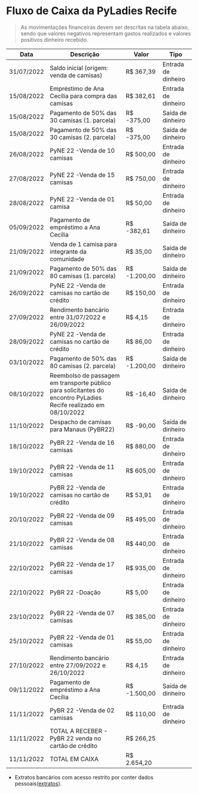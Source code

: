 # Fluxo de Caixa da PyLadies Recife

> As movimentações financeiras devem ser descritas na tabela abaixo, sendo que valores negativos representam gastos realizados e valores positivos dinheiro recebido.

|   Data     |                 Descrição                         |    Valor     |        Tipo         |
| ---------- | ------------------------------------------------- | ------------ | ------------------- |
| 31/07/2022 | Saldo inicial (origem: venda de camisas)          | R$ 367,39    | Entrada de dinheiro |
| 15/08/2022 | Empréstimo de Ana Cecília para compra das camisas | R$ 382,61    | Entrada de dinheiro |
| 15/08/2022 | Pagamento de 50% das 30 camisas (1. parcela)      | R$ -375,00   | Saída de dinheiro   |
| 15/08/2022 | Pagamento de 50% das 30 camisas (2. parcela)      | R$ -375,00   | Saída de dinheiro   |
| 26/08/2022 | PyNE 22 -Venda de 10 camisas                      | R$ 500,00    | Entrada de dinheiro |
| 27/08/2022 | PyNE 22 -Venda de 15 camisas                      | R$ 750,00    | Entrada de dinheiro |
| 28/08/2022 | PyNE 22 -Venda de 01 camisa                       | R$ 50,00     | Entrada de dinheiro |
| 05/09/2022 | Pagamento de empréstimo a Ana Cecília             | R$ -382,61   | Saída de dinheiro   |
| 21/09/2022 | Venda de 1 camisa para integrante da comunidade   | R$ 35,00     | Saída de dinheiro   |
| 21/09/2022 | Pagamento de 50% das 80 camisas (1. parcela)      | R$ -1.200,00 | Saída de dinheiro   |
| 26/09/2022 | PyNE 22 -Venda de camisas no cartão de crédito    | R$ 150,00    | Entrada de dinheiro |
| 27/09/2022 | Rendimento bancário entre 31/07/2022 e 26/09/2022 | R$ 4,15      | Entrada de dinheiro |
| 28/09/2022 | PyNE 22 -Venda de camisas no cartão de crédito    | R$ 86,00     | Entrada de dinheiro |
| 03/10/2022 | Pagamento de 50% das 80 camisas (2. parcela)      | R$ -1.200,00 | Saída de dinheiro   |
| 08/10/2022 | Reembolso de passagem em transporte público para solicitantes do encontro PyLadies Recife realizado em 08/10/2022                                          | R$ -16,40    | Saída de dinheiro   |
| 11/10/2022 | Despacho de camisas para Manaus (PyBR22)          | R$ -90,00    | Saída de dinheiro   |
| 18/10/2022 | PyBR 22 -Venda de 16 camisas                      | R$ 880,00    | Entrada de dinheiro |
| 19/10/2022 | PyBR 22 -Venda de 11 camisas                      | R$ 605,00    | Entrada de dinheiro |
| 19/10/2022 | PyBR 22 -Venda de camisas no cartão de crédito    | R$ 53,91     | Entrada de dinheiro |
| 20/10/2022 | PyBR 22 -Venda de 09 camisas                      | R$ 495,00    | Entrada de dinheiro |
| 21/10/2022 | PyBR 22 -Venda de 08 camisas                      | R$ 440,00    | Entrada de dinheiro |
| 22/10/2022 | PyBR 22 -Venda de 17 camisas                      | R$ 935,00    | Entrada de dinheiro |
| 22/10/2022 | PyBR 22 -Doação                                   | R$ 5,00      | Entrada de dinheiro |
| 23/10/2022 | PyBR 22 -Venda de 07 camisas                      | R$ 385,00    | Entrada de dinheiro |
| 25/10/2022 | PyBR 22 -Venda de 01 camisas                      | R$ 55,00     | Entrada de dinheiro |
| 27/10/2022 | Rendimento bancário entre 27/09/2022 e 26/10/2022 | R$ 4,15      | Entrada de dinheiro |
| 09/11/2022 | Pagamento de empréstimo a Ana Cecília             | R$ -1.500,00 | Saída de dinheiro   |
| 11/11/2022 | PyBR 22 -Venda de 02 camisas                      | R$ 110,00    | Entrada de dinheiro |
| 11/11/2022 | TOTAL A RECEBER - PyBR 22 venda no cartão de crédito| R$ 266,25  |                     |
| 11/11/2022 | TOTAL EM CAIXA                                    | R$ 2.654,20  |                     |

* Extratos bancários com acesso restrito por conter dados pessoais([extratos](https://drive.google.com/drive/u/3/folders/1FmF5s37YhxwtzO2QezLkkFbi7EOfw2dC)).